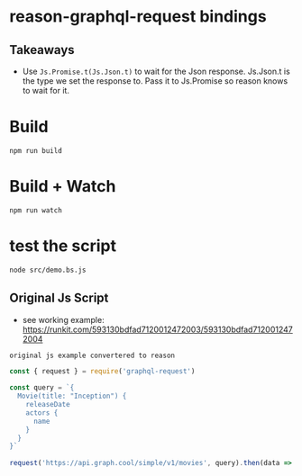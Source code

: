 # reason-graphql-request bindings

## Takeaways

- Use `Js.Promise.t(Js.Json.t)` to wait for the Json response. Js.Json.t is the type we set the response to. Pass it to Js.Promise so reason knows to wait for it.


# Build
```
npm run build
```

# Build + Watch

```
npm run watch
```

# test the script
```sh
node src/demo.bs.js
```

## Original Js Script
- see working example: https://runkit.com/593130bdfad7120012472003/593130bdfad7120012472004

```js
original js example convertered to reason

const { request } = require('graphql-request')

const query = `{
  Movie(title: "Inception") {
    releaseDate
    actors {
      name
    }
  }
}`
  
request('https://api.graph.cool/simple/v1/movies', query).then(data => console.log(data))
```

